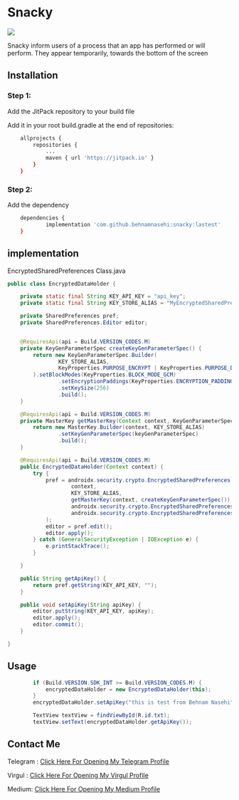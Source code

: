 # Snacky

[![](https://jitpack.io/v/behnamnasehi/snacky.svg)](https://jitpack.io/#behnamnasehi/snacky)

Snacky inform users of a process that an app has performed or will perform. They appear temporarily, towards the bottom of the screen

## Installation

### Step 1:

Add the JitPack repository to your build file 

Add it in your root build.gradle at the end of repositories:

```bash
	allprojects {
		repositories {
			...
			maven { url 'https://jitpack.io' }
		}
	}
```
### Step 2:

Add the dependency

```bash
	dependencies {
	        implementation 'com.github.behnamnasehi:snacky:lastest'
	}
```

## implementation
EncryptedSharedPreferences Class.java

```java
public class EncryptedDataHolder {

    private static final String KEY_API_KEY = "api_key";
    private static final String KEY_STORE_ALIAS = "MyEncryptedSharedPreferences";

    private SharedPreferences pref;
    private SharedPreferences.Editor editor;


    @RequiresApi(api = Build.VERSION_CODES.M)
    private KeyGenParameterSpec createKeyGenParameterSpec() {
        return new KeyGenParameterSpec.Builder(
                KEY_STORE_ALIAS,
                KeyProperties.PURPOSE_ENCRYPT | KeyProperties.PURPOSE_DECRYPT
        ).setBlockModes(KeyProperties.BLOCK_MODE_GCM)
                .setEncryptionPaddings(KeyProperties.ENCRYPTION_PADDING_NONE)
                .setKeySize(256)
                .build();
    }

    @RequiresApi(api = Build.VERSION_CODES.M)
    private MasterKey getMasterKey(Context context, KeyGenParameterSpec keyGenParameterSpec) throws GeneralSecurityException, IOException {
        return new MasterKey.Builder(context, KEY_STORE_ALIAS)
                .setKeyGenParameterSpec(keyGenParameterSpec)
                .build();
    }

    @RequiresApi(api = Build.VERSION_CODES.M)
    public EncryptedDataHolder(Context context) {
        try {
            pref = androidx.security.crypto.EncryptedSharedPreferences.create(
                    context,
                    KEY_STORE_ALIAS,
                    getMasterKey(context, createKeyGenParameterSpec()),
                    androidx.security.crypto.EncryptedSharedPreferences.PrefKeyEncryptionScheme.AES256_SIV,
                    androidx.security.crypto.EncryptedSharedPreferences.PrefValueEncryptionScheme.AES256_GCM
            );
            editor = pref.edit();
            editor.apply();
        } catch (GeneralSecurityException | IOException e) {
            e.printStackTrace();
        }

    }

    public String getApiKey() {
        return pref.getString(KEY_API_KEY, "");
    }

    public void setApiKey(String apiKey) {
        editor.putString(KEY_API_KEY, apiKey);
        editor.apply();
        editor.commit();
    }

}
```
## Usage

```java
        if (Build.VERSION.SDK_INT >= Build.VERSION_CODES.M) {
            encryptedDataHolder = new EncryptedDataHolder(this);
        }
        encryptedDataHolder.setApiKey("this is test from Behnam Nasehi");

        TextView textView = findViewById(R.id.txt);
        textView.setText(encryptedDataHolder.getApiKey());
```

## Contact Me 
Telegram : [Click Here For Opening My Telegram Profile](https://t.me/behnamnasehii)

Virgul : [Click Here For Opening My Virgul Profile](https://virgool.io/@behnamnasehi)

Medium: [Click Here For Opening My Medium Profile](https://medium.com/@behnammnasehi)
